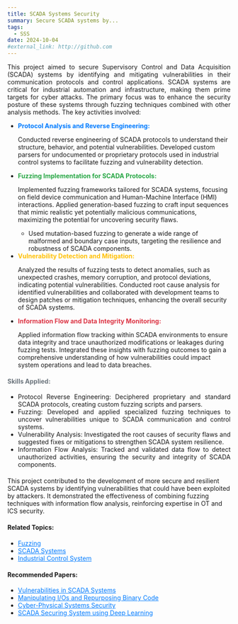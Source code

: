 ```yaml
---
title: SCADA Systems Security
summary: Secure SCADA systems by...
tags: 
  - SSS
date: 2024-10-04
#external_link: http://github.com
---
```


<div class="research-section">
    <div style="text-align: justify;">
        <p>This project aimed to secure Supervisory Control and Data Acquisition (SCADA) systems by identifying and mitigating vulnerabilities in their communication protocols and control applications. SCADA systems are critical for industrial automation and infrastructure, making them prime targets for cyber attacks. The primary focus was to enhance the security posture of these systems through fuzzing techniques combined with other analysis methods. The key activities involved:</p>
    </div>

  <!--more-->

  <ul class="project-steps justified-text">
        <li>
            <strong style="color: #007BFF;">Protocol Analysis and Reverse Engineering:</strong>
            <p>Conducted reverse engineering of SCADA protocols to understand their structure, behavior, and potential vulnerabilities. Developed custom parsers for undocumented or proprietary protocols used in industrial control systems to facilitate fuzzing and vulnerability detection.</p>
        </li>
        <li>
            <strong style="color: #28A745;">Fuzzing Implementation for SCADA Protocols:</strong>
            <p>Implemented fuzzing frameworks tailored for SCADA systems, focusing on field device communication and Human-Machine Interface (HMI) interactions. Applied generation-based fuzzing to craft input sequences that mimic realistic yet potentially malicious communications, maximizing the potential for uncovering security flaws.</p>
            <ul class="sub-steps">
                <li>Used mutation-based fuzzing to generate a wide range of malformed and boundary case inputs, targeting the resilience and robustness of SCADA components.</li>
            </ul>
        </li>
        <li>
            <strong style="color: #FFC107;">Vulnerability Detection and Mitigation:</strong>
            <p>Analyzed the results of fuzzing tests to detect anomalies, such as unexpected crashes, memory corruption, and protocol deviations, indicating potential vulnerabilities. Conducted root cause analysis for identified vulnerabilities and collaborated with development teams to design patches or mitigation techniques, enhancing the overall security of SCADA systems.</p>
        </li>
        <li>
            <strong style="color: #DC3545;">Information Flow and Data Integrity Monitoring:</strong>
            <p>Applied information flow tracking within SCADA environments to ensure data integrity and trace unauthorized modifications or leakages during fuzzing tests. Integrated these insights with fuzzing outcomes to gain a comprehensive understanding of how vulnerabilities could impact system operations and lead to data breaches.</p>
        </li>
    </ul>


  <div style="text-align: justify;">
        <h4 style="color: #6C757D;">Skills Applied:</h4>
        <ul class="skills-list">
            <li><span class="skill-name">Protocol Reverse Engineering:</span> Deciphered proprietary and standard SCADA protocols, creating custom fuzzing scripts and parsers.</li>
            <li><span class="skill-name">Fuzzing:</span> Developed and applied specialized fuzzing techniques to uncover vulnerabilities unique to SCADA communication and control systems.</li>
            <li><span class="skill-name">Vulnerability Analysis:</span> Investigated the root causes of security flaws and suggested fixes or mitigations to strengthen SCADA system resilience.</li>
            <li><span class="skill-name">Information Flow Analysis:</span> Tracked and validated data flow to detect unauthorized activities, ensuring the security and integrity of SCADA components.</li>
        </ul>
    </div>

  <p style="margin-top: 20px;">This project contributed to the development of more secure and resilient SCADA systems by identifying vulnerabilities that could have been exploited by attackers. It demonstrated the effectiveness of combining fuzzing techniques with information flow analysis, reinforcing expertise in OT and ICS security.</p>
</div>

<div style="margin-top: 20px;">
    <h4>Related Topics:</h4>
    <ul>
        <li><a href="https://github.com/cpuu/awesome-fuzzing" target="_blank" style="color: #007BFF;">Fuzzing</a></li>
        <li><a href="https://claroty.com/blog/a-comprehensive-guide-to-scada-cybersecurity" target="_blank" style="color: #007BFF;">SCADA Systems</a></li>
        <li><a href="https://claroty.com/blog/cybersecurity-dictionary-industrial-control-systems-ics-security" target="_blank" style="color: #007BFF;">Industrial Control System</a></li>
    </ul>
</div>

<div style="margin-top: 20px;">
    <h4>Recommended Papers:</h4>
    <ul>
        <li><a href="/Papers/scada1.pdf" target="_blank" style="color: #007BFF;">Vulnerabilities in SCADA Systems</a></li>
        <li><a href="/Papers/scada2.pdf" target="_blank" style="color: #007BFF;">Manipulating I/Os and Repurposing Binary Code</a></li>
        <li><a href="/Papers/scada3.pdf" target="_blank" style="color: #007BFF;">Cyber-Physical Systems Security</a></li>
        <li><a href="/Papers/scada4.pdf" target="_blank" style="color: #007BFF;">SCADA Securing System using Deep Learning</a></li>
    </ul>
</div>

<!--more-->
